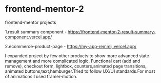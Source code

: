 # frontend-mentor-2
 frontend-mentor projects

1.result summary component - https://frontend-mentor-2-result-summary-component.vercel.app/

2.ecommerce-product-page - https://my-app-remmji.vercel.app/

I expanded project by few other products to show more advanced state management and more complicated logic. Functional cart (add and remove), checkout form, lightbox, counters,animated page transitions, animated buttons,text,hamburger.Tried to follow UX/UI standards.For most of animations I used framer-motion.

